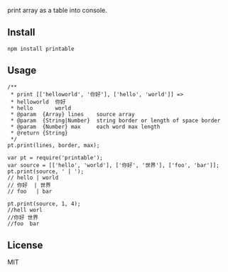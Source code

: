  print array as a table into console.   

## Install
```
npm install printable
```

## Usage
```
/**
 * print [['helloworld', '你好'], ['hello', 'world']] =>
 * helloworld  你好
 * hello       world
 * @param  {Array} lines    source array
 * @param  {String|Number}  string border or length of space border
 * @param  {Number} max     each word max length
 * @return {String}         
 */
pt.print(lines, border, max);
```

```
var pt = require('printable');
var source = [['hello', 'world'], ['你好', '世界'], ['foo', 'bar']];
pt.print(source, ' | ');
// hello | world
// 你好  | 世界
// foo   | bar

pt.print(source, 1, 4);
//hell worl
//你好 世界
//foo  bar 
```
## License
MIT
